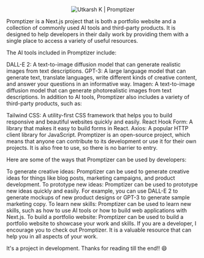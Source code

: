 <p align="center">
  <img alt="Utkarsh K | Promptizer" decoding="async" loading="lazy" target="_blank" src="(https://res.cloudinary.com/kutkarsh/image/upload/v1698424057/jwyeqgzrdphu6kr6ux7n.png)" />
</p>

Promptizer is a Next.js project that is both a portfolio website and a collection of commonly used AI tools and third-party products. It is designed to help developers in their daily work by providing them with a single place to access a variety of useful resources.

The AI tools included in Promptizer include:

DALL-E 2: A text-to-image diffusion model that can generate realistic images from text descriptions.
GPT-3: A large language model that can generate text, translate languages, write different kinds of creative content, and answer your questions in an informative way.
Imagen: A text-to-image diffusion model that can generate photorealistic images from text descriptions.
In addition to AI tools, Promptizer also includes a variety of third-party products, such as:

Tailwind CSS: A utility-first CSS framework that helps you to build responsive and beautiful websites quickly and easily.
React Hook Form: A library that makes it easy to build forms in React.
Axios: A popular HTTP client library for JavaScript.
Promptizer is an open-source project, which means that anyone can contribute to its development or use it for their own projects. It is also free to use, so there is no barrier to entry.

Here are some of the ways that Promptizer can be used by developers:

To generate creative ideas: Promptizer can be used to generate creative ideas for things like blog posts, marketing campaigns, and product development.
To prototype new ideas: Promptizer can be used to prototype new ideas quickly and easily. For example, you can use DALL-E 2 to generate mockups of new product designs or GPT-3 to generate sample marketing copy.
To learn new skills: Promptizer can be used to learn new skills, such as how to use AI tools or how to build web applications with Next.js.
To build a portfolio website: Promptizer can be used to build a portfolio website to showcase your work and skills.
If you are a developer, I encourage you to check out Promptizer. It is a valuable resource that can help you in all aspects of your work.

It's a project in development. Thanks for reading till the end!! 😄
